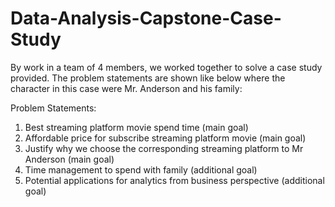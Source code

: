# Data-Analysis-Capstone-Case-Study
By work in a team of 4 members, we worked together to solve a case study provided. The problem statements are shown like below where the character 
in this case were Mr. Anderson and his family:

Problem Statements:
1. Best streaming platform movie spend time (main goal)
2. Affordable price for subscribe streaming platform movie (main goal)
3. Justify why we choose the corresponding streaming platform to Mr Anderson (main goal)
4. Time management to spend with family (additional goal)
5. Potential applications for analytics from business perspective (additional goal)

